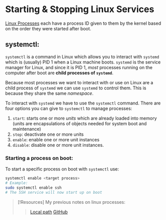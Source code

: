 
# Starting & Stopping Linux Services
[Linux Processes](/computers/linux/linux-processes.md) each have a process ID given to them by the kernel based on the order they were started after boot.

## systemctl:
`systemctl` is a command in Linux which allows you to interact with `systemd` which is (usually) PID 1 when a Linux machine boots. `systemd` is the service manager for Linux, and since it is PID 1, *most* processes running on the computer after boot are **child processes of `systemd`**.

Because most processes we want to interact with or use on Linux are a child process of `systemd` we can use `systemd` to control them. This is because they share the same *namespace*.

To interact with `systemd` we have to use the `systemctl` command. There are four options you can give to `systemctl` to manage processes:
1. `start`: starts one or more *units* which are already loaded into memory (units are encapsulations of objects needed for system boot and maintenance)
2. `stop`: deactivate one or more units
3. `enable`: enable one or more unit instances
4. `disable`: disable one or more unit instances.

### Starting a process on boot:
To start a specific process on boot with `systemctl` use: 
```bash
systemctl enable <target process>
# Example:
sudo systemctl enable ssh
# The SSH service will now start up on boot
```

> [!Resources]
> My previous notes on linux processes:
> > [Local path](/computers/linux/linux-processes.md)
> > [GitHub](https://github.com/TrshPuppy/obsidian-notes/blob/main/computers/linux/linux-processes.md)


> 





